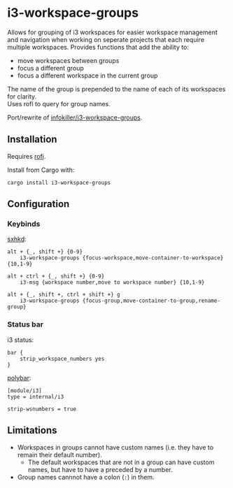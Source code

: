 # i3-workspace-groups

Allows for grouping of i3 workspaces for easier workspace management and navigation when working on seperate projects that each require multiple workspaces. Provides functions that add the ability to:

- move workspaces between groups
- focus a different group
- focus a different workspace in the current group

The name of the group is prepended to the name of each of its workspaces for clarity.  
Uses rofi to query for group names.

Port/rewrite of [infokiller/i3-workspace-groups](https://github.com/infokiller/i3-workspace-groups).

## Installation

Requires [rofi](https://github.com/DaveDavenport/rofi).

Install from Cargo with:

```shell
cargo install i3-workspace-groups
```

<!-- TODO Install from the AUR with: -->

<!-- ```
yay -S i3-workspace-groups
``` -->

## Configuration

### Keybinds

<!-- i3 config:
TODO: feel free to add your config file -->

[sxhkd](https://github.com/baskerville/sxhkd):

```
alt + {_, shift +} {0-9}
	i3-workspace-groups {focus-workspace,move-container-to-workspace} {10,1-9}

alt + ctrl + {_, shift +} {0-9}
	i3-msg {workspace number,move to workspace number} {10,1-9}

alt + {_, shift +, ctrl + shift +} g
	i3-workspace-groups {focus-group,move-container-to-group,rename-group}
```

### Status bar

i3 status:

```
bar {
    strip_workspace_numbers yes
}
```

[polybar](https://github.com/jaagr/polybar):

```dosini
[module/i3]
type = internal/i3

strip-wsnumbers = true
```

## Limitations

- Workspaces in groups cannot have custom names (i.e. they have to remain their default number).
  - The default workspaces that are not in a group can have custom names, but have to have a preceded by a number.
- Group names cannnot have a colon (`:`) in them.
